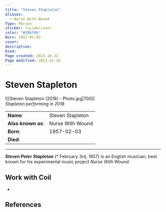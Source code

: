 ```yaml
---
title: "Steven Stapleton"
aliases:
  - Nurse With Wound
Type: Person
sticker: lucide//user
color: "#20bf6b"
Born: 1957-02-03
cover: 
description: 
Died: 
Page created: 2023-10-22
Page modified: 2023-11-16
---
```


# Steven Stapleton

![[Steven Stapleton (2018) - Photo.jpg|700]]  
*Stapleton performing in 2018*

|  |  |
| --- | --- |
| __Name__: | Steven Stapleton |
| __Also known as__: | Nurse With Wound |
| __Born__: | 1957-02-03 |
| __Died__: |  |

---

*__Steven Peter Stapleton__* (\* February 3rd, 1957) is an English musician, best known for his experimental music project *Nurse With Wound*.

## Work with Coil

-

## References
